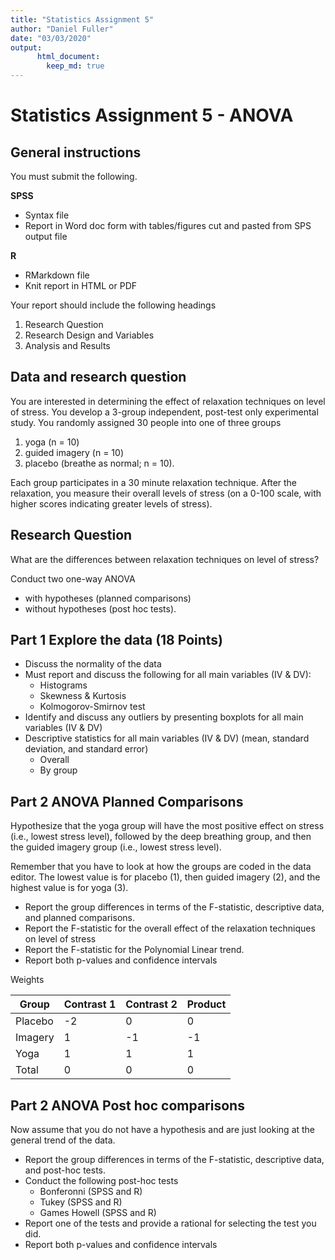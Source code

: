 ```yaml
---
title: "Statistics Assignment 5"
author: "Daniel Fuller"
date: "03/03/2020"
output:
      html_document:
        keep_md: true
---
```


# Statistics Assignment 5 - ANOVA

## General instructions

You must submit the following. 

**SPSS** 

- Syntax file
- Report in Word doc form with tables/figures cut and pasted from SPS output file

**R**

- RMarkdown file
- Knit report in HTML or PDF

Your report should include the following headings

1. Research Question
2. Research Design and Variables
3. Analysis and Results

## Data and research question

You are interested in determining the effect of relaxation techniques on level of stress. You develop a 3-group independent, post-test only experimental study. You randomly assigned 30 people into one of three groups

1.  yoga (n = 10)
2. guided imagery (n = 10)
3. placebo (breathe as normal; n = 10). 

Each group participates in a 30 minute relaxation technique. After the relaxation, you measure their overall levels of stress (on a 0-100 scale, with higher scores indicating greater levels of stress). 

## Research Question
What are the differences between relaxation techniques on level of stress? 

Conduct two one-way ANOVA
- with hypotheses (planned comparisons)
- without hypotheses (post hoc tests). 

## Part 1 Explore the data (18 Points)

- Discuss the normality of the data
- Must report and discuss the following for all main variables (IV & DV):
    - Histograms
    - Skewness & Kurtosis
    - Kolmogorov-Smirnov test
- Identify and discuss any outliers by presenting boxplots for all main variables (IV & DV) 
- Descriptive statistics for all main variables (IV & DV) (mean, standard deviation, and standard error) 
    - Overall
    - By group

## Part 2 ANOVA Planned Comparisons

Hypothesize that the yoga group will have the most positive effect on stress (i.e., lowest
stress level), followed by the deep breathing group, and then the guided imagery group (i.e., lowest
stress level).

Remember that you have to look at how the groups are coded in the data editor. The lowest value is for
placebo (1), then guided imagery (2), and the highest value is for yoga (3).

- Report the group differences in terms of the F-statistic, descriptive data, and planned comparisons.
- Report the F-statistic for the overall effect of the relaxation techniques on level of stress
- Report the F-statistic for the Polynomial Linear trend.
- Report both p-values and confidence intervals

Weights

| Group | Contrast 1 | Contrast 2 | Product |
|-----|-------|--------|-------|
| Placebo | -2 | 0 | 0 |
| Imagery | 1 | -1 | -1 |
| Yoga | 1  | 1 | 1 |
| Total | 0  | 0 | 0 |

## Part 2 ANOVA Post hoc comparisons

Now assume that you do not have a hypothesis and are just looking at the general trend of the data. 

- Report the group differences in terms of the F-statistic, descriptive data, and post-hoc tests.
- Conduct the following post-hoc tests  
    - Bonferonni (SPSS and R)
    - Tukey (SPSS and R)
    - Games Howell (SPSS and R)
- Report one of the tests and provide a rational for selecting the test you did.
- Report both p-values and confidence intervals
